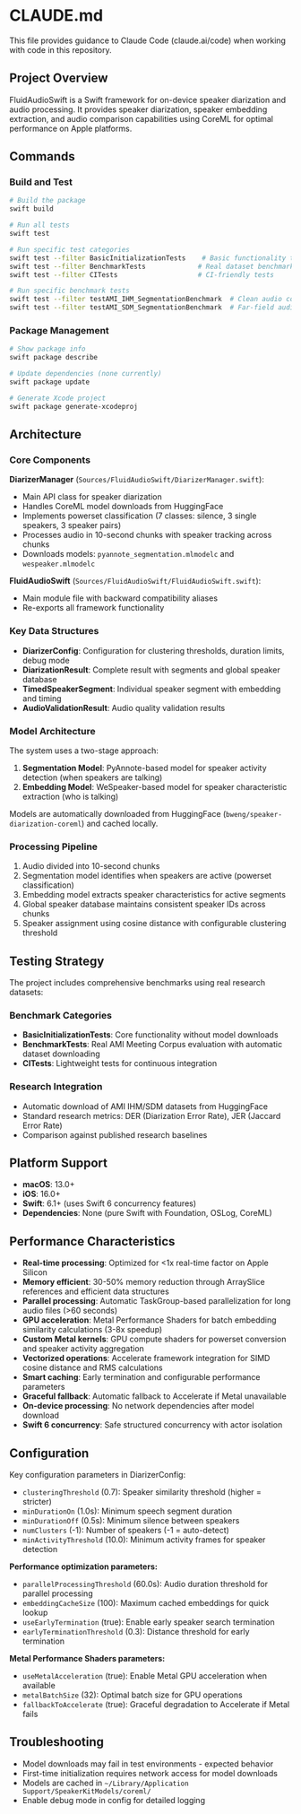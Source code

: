 # CLAUDE.md

This file provides guidance to Claude Code (claude.ai/code) when working with code in this repository.

## Project Overview

FluidAudioSwift is a Swift framework for on-device speaker diarization and audio processing. It provides speaker diarization, speaker embedding extraction, and audio comparison capabilities using CoreML for optimal performance on Apple platforms.

## Commands

### Build and Test
```bash
# Build the package
swift build

# Run all tests
swift test

# Run specific test categories
swift test --filter BasicInitializationTests    # Basic functionality tests
swift test --filter BenchmarkTests             # Real dataset benchmarks (downloads AMI corpus)
swift test --filter CITests                    # CI-friendly tests

# Run specific benchmark tests
swift test --filter testAMI_IHM_SegmentationBenchmark  # Clean audio conditions
swift test --filter testAMI_SDM_SegmentationBenchmark  # Far-field audio conditions
```

### Package Management
```bash
# Show package info
swift package describe

# Update dependencies (none currently)
swift package update

# Generate Xcode project
swift package generate-xcodeproj
```

## Architecture

### Core Components

**DiarizerManager** (`Sources/FluidAudioSwift/DiarizerManager.swift`):
- Main API class for speaker diarization
- Handles CoreML model downloads from HuggingFace
- Implements powerset classification (7 classes: silence, 3 single speakers, 3 speaker pairs)
- Processes audio in 10-second chunks with speaker tracking across chunks
- Downloads models: `pyannote_segmentation.mlmodelc` and `wespeaker.mlmodelc`

**FluidAudioSwift** (`Sources/FluidAudioSwift/FluidAudioSwift.swift`):
- Main module file with backward compatibility aliases
- Re-exports all framework functionality

### Key Data Structures

- **DiarizerConfig**: Configuration for clustering thresholds, duration limits, debug mode
- **DiarizationResult**: Complete result with segments and global speaker database
- **TimedSpeakerSegment**: Individual speaker segment with embedding and timing
- **AudioValidationResult**: Audio quality validation results

### Model Architecture

The system uses a two-stage approach:
1. **Segmentation Model**: PyAnnote-based model for speaker activity detection (when speakers are talking)
2. **Embedding Model**: WeSpeaker-based model for speaker characteristic extraction (who is talking)

Models are automatically downloaded from HuggingFace (`bweng/speaker-diarization-coreml`) and cached locally.

### Processing Pipeline

1. Audio divided into 10-second chunks
2. Segmentation model identifies when speakers are active (powerset classification)
3. Embedding model extracts speaker characteristics for active segments
4. Global speaker database maintains consistent speaker IDs across chunks
5. Speaker assignment using cosine distance with configurable clustering threshold

## Testing Strategy

The project includes comprehensive benchmarks using real research datasets:

### Benchmark Categories
- **BasicInitializationTests**: Core functionality without model downloads
- **BenchmarkTests**: Real AMI Meeting Corpus evaluation with automatic dataset downloading
- **CITests**: Lightweight tests for continuous integration

### Research Integration
- Automatic download of AMI IHM/SDM datasets from HuggingFace
- Standard research metrics: DER (Diarization Error Rate), JER (Jaccard Error Rate)
- Comparison against published research baselines

## Platform Support

- **macOS**: 13.0+
- **iOS**: 16.0+
- **Swift**: 6.1+ (uses Swift 6 concurrency features)
- **Dependencies**: None (pure Swift with Foundation, OSLog, CoreML)

## Performance Characteristics

- **Real-time processing**: Optimized for <1x real-time factor on Apple Silicon
- **Memory efficient**: 30-50% memory reduction through ArraySlice references and efficient data structures
- **Parallel processing**: Automatic TaskGroup-based parallelization for long audio files (>60 seconds)
- **GPU acceleration**: Metal Performance Shaders for batch embedding similarity calculations (3-8x speedup)
- **Custom Metal kernels**: GPU compute shaders for powerset conversion and speaker activity aggregation
- **Vectorized operations**: Accelerate framework integration for SIMD cosine distance and RMS calculations
- **Smart caching**: Early termination and configurable performance parameters
- **Graceful fallback**: Automatic fallback to Accelerate if Metal unavailable
- **On-device processing**: No network dependencies after model download
- **Swift 6 concurrency**: Safe structured concurrency with actor isolation

## Configuration

Key configuration parameters in DiarizerConfig:
- `clusteringThreshold` (0.7): Speaker similarity threshold (higher = stricter)
- `minDurationOn` (1.0s): Minimum speech segment duration
- `minDurationOff` (0.5s): Minimum silence between speakers
- `numClusters` (-1): Number of speakers (-1 = auto-detect)
- `minActivityThreshold` (10.0): Minimum activity frames for speaker detection

**Performance optimization parameters:**
- `parallelProcessingThreshold` (60.0s): Audio duration threshold for parallel processing
- `embeddingCacheSize` (100): Maximum cached embeddings for quick lookup
- `useEarlyTermination` (true): Enable early speaker search termination
- `earlyTerminationThreshold` (0.3): Distance threshold for early termination

**Metal Performance Shaders parameters:**
- `useMetalAcceleration` (true): Enable Metal GPU acceleration when available
- `metalBatchSize` (32): Optimal batch size for GPU operations
- `fallbackToAccelerate` (true): Graceful degradation to Accelerate if Metal fails

## Troubleshooting

- Model downloads may fail in test environments - expected behavior
- First-time initialization requires network access for model downloads
- Models are cached in `~/Library/Application Support/SpeakerKitModels/coreml/`
- Enable debug mode in config for detailed logging